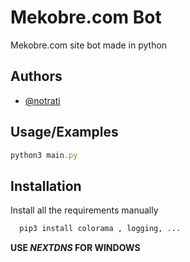 
# Mekobre.com Bot

Mekobre.com site bot made in python 


## Authors

- [@notrati](https://github.com/NotRati)



## Usage/Examples

```javascript
python3 main.py
```


## Installation

Install all the requirements manually
```bash
  pip3 install colorama , logging, ...
```
    
**USE _NEXTDNS_ FOR WINDOWS**
